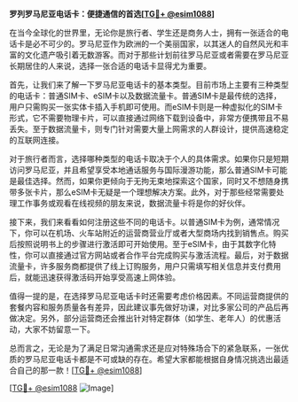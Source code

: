 **罗列罗马尼亚电话卡：便捷通信的首选[[TG💪+ @esim1088](https://t.me/s/esim1088)]**

在当今全球化的世界里，无论你是旅行者、学生还是商务人士，拥有一张适合的电话卡是必不可少的。罗马尼亚作为欧洲的一个美丽国家，以其迷人的自然风光和丰富的文化遗产吸引着无数游客。而对于那些计划前往罗马尼亚或者需要在罗马尼亚长期居住的人来说，选择一张合适的电话卡显得尤为重要。

首先，让我们来了解一下罗马尼亚电话卡的基本类型。目前市场上主要有三种类型的电话卡：普通SIM卡、eSIM卡以及数据流量卡。普通SIM卡是最传统的选择，用户只需购买一张实体卡插入手机即可使用。而eSIM卡则是一种虚拟化的SIM卡形式，它不需要物理卡片，可以直接通过网络下载到设备中，非常方便携带且不易丢失。至于数据流量卡，则专门针对需要大量上网需求的人群设计，提供高速稳定的互联网连接。

对于旅行者而言，选择哪种类型的电话卡取决于个人的具体需求。如果你只是短期访问罗马尼亚，并且希望享受本地通话服务与国际漫游功能，那么普通SIM卡可能是最佳选择。然而，如果你更倾向于无拘无束地探索这个国家，同时又不想随身携带多张卡片，那么eSIM卡无疑是一个理想解决方案。此外，对于那些经常需要处理工作事务或观看在线视频的朋友来说，数据流量卡将是你的好伙伴。

接下来，我们来看看如何注册这些不同的电话卡。以普通SIM卡为例，通常情况下，你可以在机场、火车站附近的运营商营业厅或者大型商场内找到销售点。购买后按照说明书上的步骤进行激活即可开始使用。至于eSIM卡，由于其数字化特性，你可以直接通过官方网站或者合作平台完成购买与激活流程。最后，对于数据流量卡，许多服务商都提供了线上订购服务，用户只需填写相关信息并支付费用后，就能迅速获得激活码开始享受高速上网体验。

值得一提的是，在选择罗马尼亚电话卡时还需要考虑价格因素。不同运营商提供的套餐内容和服务质量各有差异，因此建议事先做好功课，对比多家公司的产品后再做决定。另外，部分运营商还会推出针对特定群体（如学生、老年人）的优惠活动，大家不妨留意一下。

总而言之，无论是为了满足日常沟通需求还是应对特殊场合下的紧急联系，一张优质的罗马尼亚电话卡都是不可或缺的存在。希望大家都能根据自身情况挑选出最适合自己的那一款！[[TG💪+ @esim1088](https://t.me/s/esim1088)]

[[TG💪+ @esim1088](https://t.me/s/esim1088) ![Image](https://i.postimg.cc/4NQfJmqS/Snipaste-2025-05-13-00-14-12.png)]